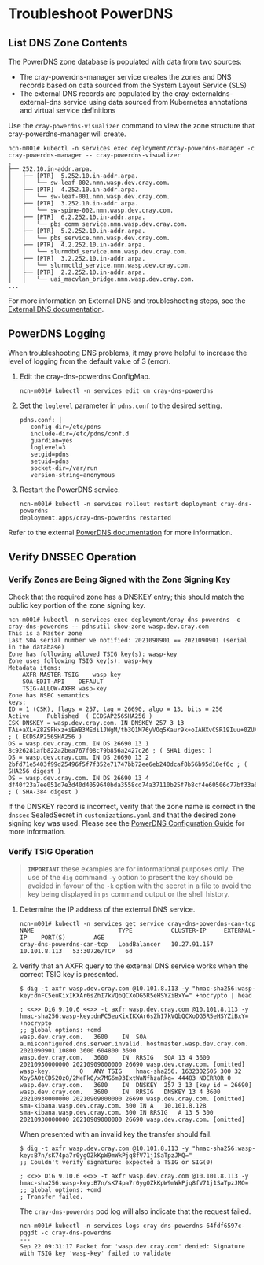 # Troubleshoot PowerDNS

## List DNS Zone Contents

The PowerDNS zone database is populated with data from two sources:

* The cray-powerdns-manager service creates the zones and DNS records based on data sourced from the System Layout Service (SLS)
* The external DNS records are populated by the cray-externaldns-external-dns service using data sourced from Kubernetes annotations and virtual service definitions

Use the `cray-powerdns-visualizer` command to view the zone structure that cray-powerdns-manager will create.

```
ncn-m001# kubectl -n services exec deployment/cray-powerdns-manager -c cray-powerdns-manager -- cray-powerdns-visualizer
.
├── 252.10.in-addr.arpa.
│   ├── [PTR]  5.252.10.in-addr.arpa.
│   │   └── sw-leaf-002.nmn.wasp.dev.cray.com.
│   ├── [PTR]  4.252.10.in-addr.arpa.
│   │   └── sw-leaf-001.nmn.wasp.dev.cray.com.
│   ├── [PTR]  3.252.10.in-addr.arpa.
│   │   └── sw-spine-002.nmn.wasp.dev.cray.com.
│   ├── [PTR]  6.2.252.10.in-addr.arpa.
│   │   └── pbs_comm_service.nmn.wasp.dev.cray.com.
│   ├── [PTR]  5.2.252.10.in-addr.arpa.
│   │   └── pbs_service.nmn.wasp.dev.cray.com.
│   ├── [PTR]  4.2.252.10.in-addr.arpa.
│   │   └── slurmdbd_service.nmn.wasp.dev.cray.com.
│   ├── [PTR]  3.2.252.10.in-addr.arpa.
│   │   └── slurmctld_service.nmn.wasp.dev.cray.com.
│   ├── [PTR]  2.2.252.10.in-addr.arpa.
│   │   └── uai_macvlan_bridge.nmn.wasp.dev.cray.com.
...
```

For more information on External DNS and troubleshooting steps, see the [External DNS documentation](../external_dns/External_DNS.md).

## PowerDNS Logging

When troubleshooting DNS problems, it may prove helpful to increase the level of logging from the default value of 3 (error).

1. Edit the cray-dns-powerdns ConfigMap.

   ```
   ncn-m001# kubectl -n services edit cm cray-dns-powerdns
   ```

1. Set the `loglevel` parameter in `pdns.conf` to the desired setting.

   ```
   pdns.conf: |
      config-dir=/etc/pdns
      include-dir=/etc/pdns/conf.d
      guardian=yes
      loglevel=3
      setgid=pdns
      setuid=pdns
      socket-dir=/var/run
      version-string=anonymous
   ```

1. Restart the PowerDNS service.

   ```
   ncn-m001# kubectl -n services rollout restart deployment cray-dns-powerdns
   deployment.apps/cray-dns-powerdns restarted
   ```

Refer to the external [PowerDNS documentation](https://doc.powerdns.com/authoritative/settings.html#loglevel) for more information.

## Verify DNSSEC Operation

### Verify Zones are Being Signed with the Zone Signing Key

Check that the required zone has a DNSKEY entry; this should match the public key portion of the zone signing key.

```
ncn-m001# kubectl -n services exec deployment/cray-dns-powerdns -c cray-dns-powerdns -- pdnsutil show-zone wasp.dev.cray.com
This is a Master zone
Last SOA serial number we notified: 2021090901 == 2021090901 (serial in the database)
Zone has following allowed TSIG key(s): wasp-key
Zone uses following TSIG key(s): wasp-key
Metadata items:
	AXFR-MASTER-TSIG	wasp-key
	SOA-EDIT-API	DEFAULT
	TSIG-ALLOW-AXFR	wasp-key
Zone has NSEC semantics
keys:
ID = 1 (CSK), flags = 257, tag = 26690, algo = 13, bits = 256	  Active	 Published  ( ECDSAP256SHA256 )
CSK DNSKEY = wasp.dev.cray.com. IN DNSKEY 257 3 13 TAi+aXL+Z8ZSFHxz+iEWB3MEdi1JWgM/tb3Q1M76yVOq5Kaur9k+oIAHXvCSR19Iuu+0ZUAyLB0vKkhScJp3Tw== ; ( ECDSAP256SHA256 )
DS = wasp.dev.cray.com. IN DS 26690 13 1 8c926281afb822a2bea767f08c79b856a2427c26 ; ( SHA1 digest )
DS = wasp.dev.cray.com. IN DS 26690 13 2 2bfd71e5403f99d25496f5f7f352e71747bb72ee6eb240dcaf8b56b95d18ef6c ; ( SHA256 digest )
DS = wasp.dev.cray.com. IN DS 26690 13 4 df40f23a7ee051d7e3d40d4059640bda3558cd74a37110b25f7b8cf4e60506c77bf33a660400710d397df0a1cde26d70 ; ( SHA-384 digest )
```
If the DNSKEY record is incorrect, verify that the zone name is correct in the `dnssec` SealedSecret in `customizations.yaml` and that the desired zone signing key was used. Please see the [PowerDNS Configuration Guide](./PowerDNS_Configuration.md) for more information.

### Verify TSIG Operation

> **`IMPORTANT`** these examples are for informational purposes only. The use of the `dig` command `-y` option to present the key should be avoided in favour of the `-k` option with the secret in a file to avoid the key being displayed in `ps` command output or the shell history.

1. Determine the IP address of the external DNS service.

   ```
   ncn-m001# kubectl -n services get service cray-dns-powerdns-can-tcp
   NAME                        TYPE           CLUSTER-IP     EXTERNAL-IP    PORT(S)        AGE
   cray-dns-powerdns-can-tcp   LoadBalancer   10.27.91.157   10.101.8.113   53:30726/TCP   6d
   ```

2. Verify that an AXFR query to the external DNS service works when the correct TSIG key is presented.


   ```
   $ dig -t axfr wasp.dev.cray.com @10.101.8.113 -y "hmac-sha256:wasp-key:dnFC5euKixIKXAr6sZhI7kVQbQCXoDG5R5eHSYZiBxY=" +nocrypto | head

   ; <<>> DiG 9.10.6 <<>> -t axfr wasp.dev.cray.com @10.101.8.113 -y hmac-sha256:wasp-key:dnFC5euKixIKXAr6sZhI7kVQbQCXoDG5R5eHSYZiBxY= +nocrypto
   ;; global options: +cmd
   wasp.dev.cray.com.	3600	IN	SOA	a.misconfigured.dns.server.invalid. hostmaster.wasp.dev.cray.com. 2021090901 10800 3600 604800 3600
   wasp.dev.cray.com.	3600	IN	RRSIG	SOA 13 4 3600 20210930000000 20210909000000 26690 wasp.dev.cray.com. [omitted]
   wasp-key.		0	ANY	TSIG	hmac-sha256. 1632302505 300 32 XoySAOtCD52OzO/2MeFk0/x7MG6m93IxtWaNfhzaRkg= 44483 NOERROR 0
   wasp.dev.cray.com.	3600	IN	DNSKEY	257 3 13 [key id = 26690]
   wasp.dev.cray.com.	3600	IN	RRSIG	DNSKEY 13 4 3600 20210930000000 20210909000000 26690 wasp.dev.cray.com. [omitted]
   sma-kibana.wasp.dev.cray.com. 300 IN	A	10.101.8.128
   sma-kibana.wasp.dev.cray.com. 300 IN	RRSIG	A 13 5 300 20210930000000 20210909000000 26690 wasp.dev.cray.com. [omitted]
   ```

   When presented with an invalid key the transfer should fail.

   ```
   $ dig -t axfr wasp.dev.cray.com @10.101.8.113 -y "hmac-sha256:wasp-key:B7n/sK74pa7r0ygOZkKpW9mWkPjq8fV71j1SaTpzJMQ="
   ;; Couldn't verify signature: expected a TSIG or SIG(0)

   ; <<>> DiG 9.10.6 <<>> -t axfr wasp.dev.cray.com @10.101.8.113 -y hmac-sha256:wasp-key:B7n/sK74pa7r0ygOZkKpW9mWkPjq8fV71j1SaTpzJMQ=
   ;; global options: +cmd
   ; Transfer failed.
   ```
   The `cray-dns-powerdns` pod log will also indicate that the request failed.

   ```
   ncn-m001# kubectl -n services logs cray-dns-powerdns-64fdf6597c-pqgdt -c cray-dns-powerdns
   ---
   Sep 22 09:31:17 Packet for 'wasp.dev.cray.com' denied: Signature with TSIG key 'wasp-key' failed to validate
   ```
